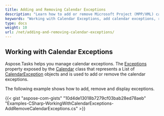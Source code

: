 ```yaml
---
title: Adding and Removing Calendar Exceptions
description: "Learn how to add or remove Microsoft Project (MPP/XML) calendar exceptions using Aspose.Tasks for .NET."
keywords: "Working with Calendar Exceptions, add calendar exceptions, remove calendar exceptions, Project Calendar Exception, Aspose.Tasks, C#"
type: docs
weight: 10
url: /net/adding-and-removing-calendar-exceptions/
---
```


## **Working with Calendar Exceptions**
Aspose.Tasks helps you manage calendar exceptions. The [Exceptions](https://apireference.aspose.com/tasks/net/aspose.tasks/calendar/properties/exceptions) property exposed by the [Calendar](https://apireference.aspose.com/tasks/net/aspose.tasks/calendar/) class that represents a List of [CalendarException](https://apireference.aspose.com/tasks/net/aspose.tasks/calendarexception) objects and is used to add or remove the calendar exceptions.

The following example shows how to add, remove and display exceptions.

{{< gist "aspose-com-gists" "10d4de13018b7279cf03bab28ed78aeb" "Examples-CSharp-WorkingWithCalendarExceptions-AddRemoveCalendarExceptions.cs" >}}
